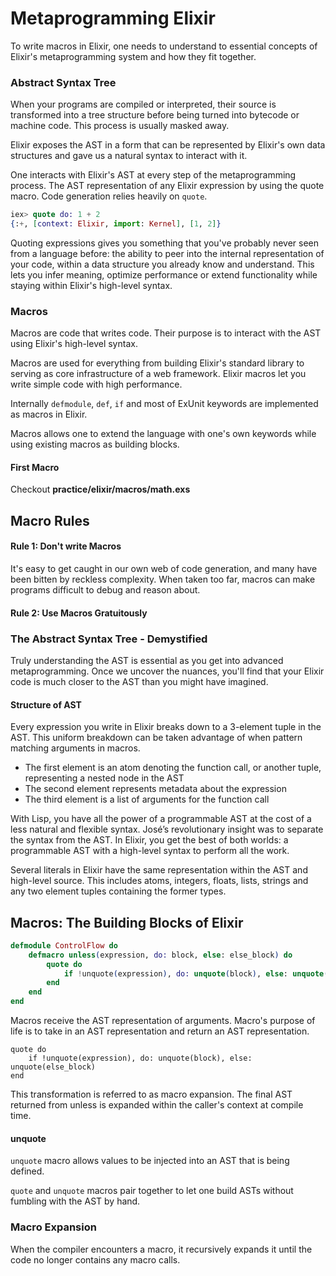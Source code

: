 # Metaprogramming Elixir

To write macros in Elixir, one needs to understand to essential concepts of Elixir's metaprogramming system and how they fit together.

### Abstract Syntax Tree
When your programs are compiled or interpreted, their source is transformed into a tree structure before being turned into bytecode or machine code. This process is usually masked away.

Elixir exposes the AST in a form that can be represented by Elixir's own data structures and gave us a natural syntax to interact with it.

One interacts with Elixir's AST at every step of the metaprogramming process. The AST representation of any Elixir expression by using the quote macro. Code generation relies heavily on `quote`.

``` elixir
iex> quote do: 1 + 2
{:+, [context: Elixir, import: Kernel], [1, 2]}
```

Quoting expressions gives you something that you've probably never seen from a language before: the ability to peer into the internal representation of your code, within a data structure you already know and understand. This lets you infer meaning, optimize performance or extend functionality while staying within Elixir's high-level syntax.

### Macros
Macros are code that writes code. Their purpose is to interact with the AST using Elixir's high-level syntax.

Macros are used for everything from building Elixir's standard library to serving as core infrastructure of a web framework. Elixir macros let you write simple code with high performance.

Internally `defmodule`, `def`, `if` and most of ExUnit keywords are implemented as macros in Elixir.

Macros allows one to extend the language with one's own keywords while using existing macros as building blocks.

#### First Macro
Checkout **practice/elixir/macros/math.exs**

## Macro Rules

#### Rule 1: Don't write Macros
It's easy to get caught in our own web of code generation, and many have been bitten by reckless complexity. When taken too far, macros can make programs difficult to debug and reason about.

#### Rule 2: Use Macros Gratuitously

### The Abstract Syntax Tree - Demystified
Truly understanding the AST is essential as you get into advanced metaprogramming. Once we uncover the nuances, you'll find that your Elixir code is much closer to the AST than you might have imagined.

#### Structure of AST
Every expression you write in Elixir breaks down to a 3-element tuple in the AST. This uniform breakdown can be taken advantage of when pattern matching arguments in macros.

- The first element is an atom denoting the function call, or another tuple, representing a nested node in the AST
- The second element represents metadata about the expression
- The third element is a list of arguments for the function call

With Lisp, you have all the power of a programmable AST at the cost of a less natural and flexible syntax. José’s revolutionary insight was to separate the syntax from the AST. In Elixir, you get the best of both worlds: a programmable AST with a high-level syntax to perform all the work.

Several literals in Elixir have the same representation within the AST and high-level source. This includes atoms, integers, floats, lists, strings and any two element tuples containing the former types.

## Macros: The Building Blocks of Elixir

``` elixir
defmodule ControlFlow do
	defmacro unless(expression, do: block, else: else_block) do
		quote do
			if !unquote(expression), do: unquote(block), else: unquote(else_block)
		end
	end
end
```

Macros receive the AST representation of arguments. Macro's purpose of life is to take in an AST representation and return an AST representation.

```
quote do
	if !unquote(expression), do: unquote(block), else: unquote(else_block)
end
```
This transformation is referred to as macro expansion. The final AST returned from unless is expanded within the caller's context at compile time.

#### unquote
`unquote` macro allows values to be injected into an AST that is being defined. 

`quote` and `unquote` macros pair together to let one build ASTs without fumbling with the AST by hand.

### Macro Expansion
When the compiler encounters a macro, it recursively expands it until the code no longer contains any macro calls.




